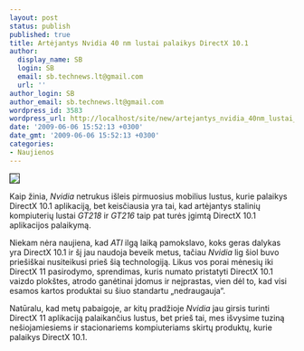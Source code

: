 ```yaml
---
layout: post
status: publish
published: true
title: Artėjantys Nvidia 40 nm lustai palaikys DirectX 10.1
author:
  display_name: SB
  login: SB
  email: sb.technews.lt@gmail.com
  url: ''
author_login: SB
author_email: sb.technews.lt@gmail.com
wordpress_id: 3583
wordpress_url: http://localhost/site/new/artejantys_nvidia_40nm_lustai_palaikys_directx_101/
date: '2009-06-06 15:52:13 +0300'
date_gmt: '2009-06-06 15:52:13 +0300'
categories:
- Naujienos
---
```

<div class="imgright"><img src="http://tbn1.google.com/images?q=tbn:6oBtbS7j3wx3AM:http://xi0.info/img/7869/nvidia-quiet-announcement-geforce-gts-150-gt-130_7869_2.jpg" border="1" /></div>
<p>Kaip žinia, <i>Nvidia</i> netrukus išleis pirmuosius mobilius lustus, kurie palaikys DirectX 10.1 aplikaciją, bet keisčiausia yra tai, kad artėjantys stalinių kompiuterių lustai <i>GT218</i> ir <i>GT216</i> taip pat turės įgimtą DirectX 10.1 aplikacijos palaikymą.</p>
<p>Niekam nėra naujiena, kad <i>ATI</i> ilgą laiką pamokslavo, koks geras dalykas yra DirectX 10.1 ir šį jau naudoja beveik metus, tačiau <i>Nvidia</i> lig šiol buvo priešiškai nusiteikusi prieš šią technologiją. Likus vos porai mėnesių iki DirectX 11 pasirodymo, sprendimas, kuris numato pristatyti DirectX 10.1 vaizdo plokštes, atrodo ganėtinai įdomus ir neįprastas, vien dėl to, kad visi esamos kartos produktai su šiuo standartu „nedraugauja“.</p>
<p>Natūralu, kad metų pabaigoje, ar kitų pradžioje <i>Nvidia</i> jau girsis turinti DirectX 11 aplikaciją palaikančius lustus, bet prieš tai, mes išvysime tuziną nešiojamiesiems ir stacionariems kompiuteriams skirtų produktų, kurie palaikys DirectX 10.1.</p>
